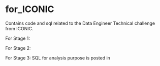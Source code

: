 # for_ICONIC

Contains code and sql related to the Data Engineer Technical challenge from ICONIC.

For Stage 1: 

For Stage 2:

For Stage 3: SQL for analysis purpose is posted in 
